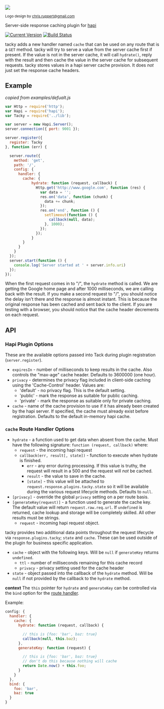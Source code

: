 ![](https://github.com/continuationlabs/tacky/raw/master/images/smaller.png)

<sub>Logo design by chris.ruppert@gmail.com</sub>

Server-side response caching plugin for [hapi](http://hapijs.com/)

[![Current Version](https://img.shields.io/npm/v/tacky.svg)](https://www.npmjs.org/package/tacky)
[![Build Status](https://travis-ci.org/continuationlabs/tacky.svg)](https://travis-ci.org/continuationlabs/tacky)

tacky adds a new handler named `cache` that can be used on any route that is a `GET` method. tacky will try to serve a value from the server cache first if present. If the value is not in the server cache, it will call `hydrate()`, reply with the result and then cache the value in the server cache for subsequent requests. tacky stores values in a hapi server cache provision. It does *not* just set the response cache headers.

## Example
_copied from examples/defualt.js_

```js
var Http = require('http');
var Hapi = require('hapi');
var Tacky = require('../lib');

var server = new Hapi.Server();
server.connection({ port: 9001 });

server.register({
  register: Tacky
}, function (err) {

  server.route({
    method: 'get',
    path: '/',
    config: {
      handler: {
        cache: {
            hydrate: function (request, callback) {
              Http.get('http://www.google.com', function (res) {
                var data = '';
                res.on('data', function (chunk) {
                  data += chunk;
                });
                res.on('end', function () {
                  setTimeout(function () {
                    callback(null, data);
                  }, 1000);
                });
              });
            }
        }
      }
    }
  });
  server.start(function () {
    console.log('Server started at ' + server.info.uri)
  });
});
```

When the first request comes in to "/", the `hydrate` method is called. We are getting the Google home page and after 1000 milliseconds, we are calling back with the result. If you make a second request to "/", you should notice the delay isn't there and the response is almost instant. This is because the original response has been cached and sent back to the client. If you are testing with a browser, you should notice that the cache header decrements on each request.

## API

### Hapi Plugin Options

These are the available options passed into Tack during plugin registration (`server.register`).

- `expiresIn` - number of milliseconds to keep results in the cache. Also controls the "max-age" cache header. Defaults to 3600000 (one hour).
- `privacy` - determines the privacy flag included in client-side caching using the 'Cache-Control' header. Values are:
  - 'default' - no privacy flag. This is the default setting.
  - 'public' - mark the response as suitable for public caching.
  - 'private' - mark the response as suitable only for private caching.
- `cache` - name of the cache provision to use if it has already been created by the hapi server. If specified, the cache must already exist before registration. Defaults to the default in-memory hapi cache.

### `cache` Route Handler Options

- `hydrate` - a function used to get data when absent from the cache. Must have the following signature: `function (request, callback)` where:
  - `request` - the incoming hapi request
  - `callback(err, result[, state])` - function to execute when hydrate is finished.
    - `err` - any error during processing. If this value is truthy, the request will result in a 500 and the request will _not_ be cached.
    - `result` - the value to save in the cache.
    - `[state]` - this value will be attached to `request.response.plugins.tacky.state` so it will be available during the various request lifecycle methods. Defaults to `null`.
- `[privacy]` - override the global `privacy` setting on a per route basis.
- `[generateKey(request)]` - a function used to generate the cache key. The default value will return `request.raw.req.url`. If `undefined` is returned, cache lookup and storage will be completely skilled. All other results must be strings.
  - `request` - incoming hapi request object.

tacky provides two additional data points throughout the request lifecycle via `response.plugins.tacky`; `state` and `cache`. These can be used outside of the plugin for business specific application.
  - `cache` - object with the following keys. Will be `null` if `generateKey` returns `undefined`.
    - `ttl` - number of milliseconds remaining for this cache record
    - `privacy` - privacy setting used for the cache header
  - `state` - object passed into the callback of the `hydrate` method. Will be `null` if not provided by the callback to the `hydrate` method.

__context__
The `this` pointer for `hydrate` and `generateKey` can be controlled via the `bind` option for the [route handler](https://github.com/hapijs/hapi/blob/master/API.md#route-options).

Example:

```js
config: {
  handler: {
    cache: {
      hydrate: function (request, callback) {

        // this is {foo: 'bar', baz: true}
        callback(null, this.baz);
      },
      generateKey: function (request) {

        // this is {foo: 'bar', baz: true}
        // don't do this because nothing will cache
        return Date.now() + this.foo;
      }
    }
  },
  bind: {
    foo: 'bar',
    baz: true
  }
}
```
